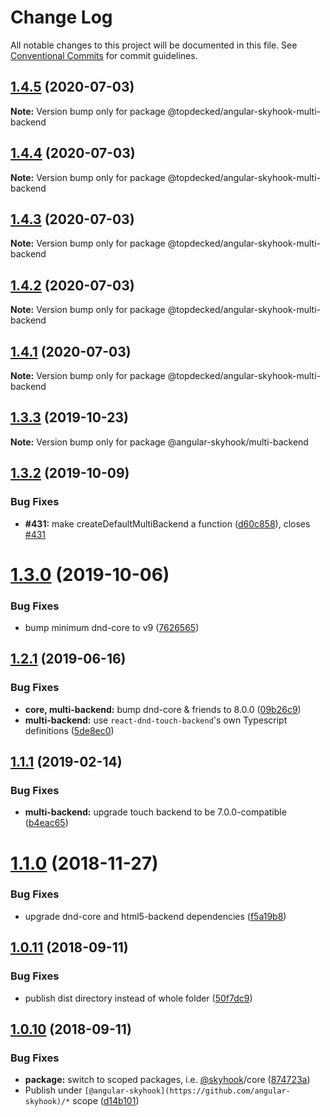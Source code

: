 # Change Log

All notable changes to this project will be documented in this file.
See [Conventional Commits](https://conventionalcommits.org) for commit guidelines.

## [1.4.5](https://github.com/TopDecked/angular-skyhook/compare/v1.4.4...v1.4.5) (2020-07-03)

**Note:** Version bump only for package @topdecked/angular-skyhook-multi-backend





## [1.4.4](https://github.com/TopDecked/angular-skyhook/compare/v1.4.3...v1.4.4) (2020-07-03)

**Note:** Version bump only for package @topdecked/angular-skyhook-multi-backend





## [1.4.3](https://github.com/TopDecked/angular-skyhook/compare/v1.4.2...v1.4.3) (2020-07-03)

**Note:** Version bump only for package @topdecked/angular-skyhook-multi-backend





## [1.4.2](https://github.com/TopDecked/angular-skyhook/compare/v1.4.1...v1.4.2) (2020-07-03)

**Note:** Version bump only for package @topdecked/angular-skyhook-multi-backend





## [1.4.1](https://github.com/TopDecked/angular-skyhook/compare/v1.3.3...v1.4.1) (2020-07-03)

**Note:** Version bump only for package @topdecked/angular-skyhook-multi-backend





## [1.3.3](https://github.com/cormacrelf/angular-skyhook/compare/v1.3.2...v1.3.3) (2019-10-23)

**Note:** Version bump only for package @angular-skyhook/multi-backend





## [1.3.2](https://github.com/cormacrelf/angular-skyhook/compare/v1.3.1...v1.3.2) (2019-10-09)


### Bug Fixes

* **#431:** make createDefaultMultiBackend a function ([d60c858](https://github.com/cormacrelf/angular-skyhook/commit/d60c858)), closes [#431](https://github.com/cormacrelf/angular-skyhook/issues/431)





# [1.3.0](https://github.com/cormacrelf/angular-skyhook/compare/v1.2.1...v1.3.0) (2019-10-06)


### Bug Fixes

* bump minimum dnd-core to v9 ([7626565](https://github.com/cormacrelf/angular-skyhook/commit/7626565))





## [1.2.1](https://github.com/cormacrelf/angular-skyhook/compare/v1.2.0...v1.2.1) (2019-06-16)


### Bug Fixes

* **core, multi-backend:** bump dnd-core & friends to 8.0.0 ([09b26c9](https://github.com/cormacrelf/angular-skyhook/commit/09b26c9))
* **multi-backend:** use `react-dnd-touch-backend`'s own Typescript definitions ([5de8ec0](https://github.com/cormacrelf/angular-skyhook/commit/5de8ec0))





## [1.1.1](https://github.com/cormacrelf/angular-skyhook/compare/v1.1.0...v1.1.1) (2019-02-14)


### Bug Fixes

* **multi-backend:** upgrade touch backend to be 7.0.0-compatible ([b4eac65](https://github.com/cormacrelf/angular-skyhook/commit/b4eac65))





# [1.1.0](https://github.com/cormacrelf/angular-skyhook/compare/v1.1.0-beta.1...v1.1.0) (2018-11-27)


### Bug Fixes

* upgrade dnd-core and html5-backend dependencies ([f5a19b8](https://github.com/cormacrelf/angular-skyhook/commit/f5a19b8))





<a name="1.0.11"></a>
## [1.0.11](https://github.com/cormacrelf/angular-skyhook/compare/v1.0.10...v1.0.11) (2018-09-11)


### Bug Fixes

* publish dist directory instead of whole folder ([50f7dc9](https://github.com/cormacrelf/angular-skyhook/commit/50f7dc9))





<a name="1.0.10"></a>
## [1.0.10](https://github.com/cormacrelf/angular-skyhook/compare/v1.0.9...v1.0.10) (2018-09-11)


### Bug Fixes

* **package:** switch to scoped packages, i.e. [@skyhook](https://github.com/skyhook)/core ([874723a](https://github.com/cormacrelf/angular-skyhook/commit/874723a))
* Publish under `[@angular-skyhook](https://github.com/angular-skyhook)/*` scope ([d14b101](https://github.com/cormacrelf/angular-skyhook/commit/d14b101))
